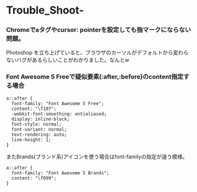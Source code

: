 # Trouble_Shoot-

### Chromeでaタグやcursor: pointerを設定しても指マークにならない問題。
Photoshop を立ち上げていると、ブラウザのカーソルがデフォルトから変わらないバグがあるらしいことがわかりました。なんとw


### Font Awesome 5 Freeで疑似要素(:after,:before)のcontent指定する場合
```
a::after {
  font-family: "Font Awesome 5 Free";
  content: "\f107";
  -webkit-font-smoothing: antialiased;
  display: inline-block;
  font-style: normal;
  font-variant: normal;
  text-rendering: auto;
  line-height: 1;
}
```
またBrands(ブランド系)アイコンを使う場合はfont-familyの指定が違う模様。
```
a::after {
  font-family: "Font Awesome 5 Brands";
  content: "\f099";
}
```
